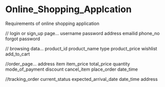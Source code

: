 # Online_Shopping_Applcation
Requirements of online shopping application 

// login or sign_up page...
username
password
address
emailid
phone_no
forgot password

// browsing data...
product_id
product_name
type
product_price
wishlist
add_to_cart

//order_page...
address
item
item_price
total_price
quantity
mode_of_payment
discount
cancel_item
place_order
date_time


//tracking_order
current_status
expected_arrival_date
date_time
address
